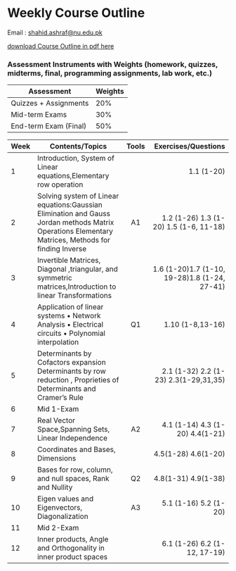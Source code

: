 # Weekly Course Outline 
Email : <a href="mailto:shahid.ashraf@nu.edu.pk" style=" word-wrap: break-word;" target="_blank">shahid.ashraf@nu.edu.pk</a></p>
<a href="Course outline_Linear Algebra.pdf" download="Course outline_Linear Algebra.pdf">download  Course Outline in pdf here</a>
### Assessment Instruments with Weights (homework, quizzes, midterms, final, programming assignments, lab work, etc.)
| Assessment         | Weights | 
|--------------|--------------|
| Quizzes + Assignments                  | 20% |
|Mid-term Exams                          | 30% |
|End-term Exam (Final)                   | 50% |

| Week         | Contents/Topics | Tools | Exercises/Questions |
|--------------|--------------|:-----:|-----------:|
|1| Introduction, System of Linear equations,Elementary row operation||1.1 (1-20)|
|2| Solving system of Linear equations:Gaussian Elimination and Gauss Jordan methods Matrix Operations Elementary Matrices, Methods for finding Inverse|A1| 1.2 (1-26) 1.3 (1-20) 1.5 (1-6, 11-18)|
|3| Invertible Matrices, Diagonal ,triangular, and symmetric matrices,Introduction to linear Transformations||1.6 (1-20)1.7 (1-10, 19-28)1.8 (1-24, 27-41)|
|4| Application of linear systems • Network Analysis • Electrical circuits • Polynomial interpolation|Q1|1.10 (1-8,13-16)|
|5| Determinants by Cofactors expansion Determinants by row reduction , Proprieties of Determinants and Cramer’s Rule| |2.1 (1-32) 2.2 (1-23) 2.3(1-29,31,35)|
|6| Mid 1-Exam | | |
|7| Real Vector Space,Spanning Sets, Linear Independence |  A2| 4.1 (1-14) 4.3 (1-20) 4.4(1-21)|
|8| Coordinates and Bases, Dimensions  | | 4.5(1-28) 4.6(1-20)|
|9| Bases for row, column, and null spaces, Rank and Nullity | Q2| 4.8(1-31) 4.9(1-38)|
|10| Eigen values and Eigenvectors, Diagonalization | A3 | 5.1 (1-16) 5.2 (1-20)|
|11| Mid 2-Exam | | |
|12|Inner products, Angle and Orthogonality in inner product spaces  | | 6.1 (1-26) 6.2 (1-12, 17-19)|





